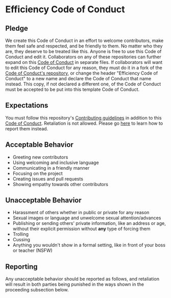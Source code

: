 [contributing]: CONTRIBUTING.md
[code-of-conduct]: https://github.com/JavascriptLearner815/oss-enterprise/blob/master/CODE_OF_CONDUCT.md
[reporting]: https://github.com/JavascriptLearner815/oss-enterprise/blob/master/CODE_OF_CONDUCT.md#reporting

# Efficiency Code of Conduct
## Pledge 
We create this Code of Conduct in an effort to welcome contributors, make them feel safe and respected, and be friendly to them.
No matter who they are, they deserve to be treated like this.
Anyone is free to use this Code of Conduct and edit it. Collaborators on any of these repositories can further expand on this [Code of Conduct][code-of-conduct] in separate files. If collaborators will want to edit this Code of Conduct for any reason, they must do it in a fork of the [Code of Conduct's repository][code-of-conduct], or change the header "Efficiency Code of Conduct" to a new name and declare the Code of Conduct that name instead. This copy, if not declared a different one, of the Code of Conduct must be accepted to be put into this template Code of Conduct.
## Expectations
You must follow this repository's [Contributing guidelines][contributing] in addition to this [Code of Conduct][code-of-conduct].
Retaliation is not allowed. Please go [here][reporting] to learn how to report them instead. 
## Acceptable Behavior
- Greeting new contributors 
- Using welcoming and inclusive language
- Communicating in a friendly manner
- Focusing on the project 
- Creating issues and pull requests 
- Showing empathy towards other contributors
## Unacceptable Behavior
- Harassment of others whether in public or private for any reason
- Sexual images or language and unwelcome sexual attention/advances
- Publishing or sending others' private information, like an address or age, without their explicit permission without **any** type of forcing them
- Trolling
- Cussing
- Anything you wouldn't show in a formal setting, like in front of your boss or teacher (NSFW)
## Reporting
Any unacceptable behavior should be reported as follows, and retaliation will result in both parties being punished in the ways shown in the proceeding subsection below.
